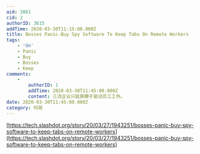 ```yaml
---
aid: 3861
cid: 2
authorID: 3615
addTime: 2020-03-30T11:15:00.000Z
title: Bosses Panic-Buy Spy Software To Keep Tabs On Remote Workers
tags:
    - 'On'
    - Panic
    - Buy
    - Bosses
    - Keep
comments:
    -
        authorID: 1
        addTime: 2020-03-30T11:45:00.000Z
        content: 三流企业只能靠鞭子驱动员工工作。
date: 2020-03-30T11:45:00.000Z
category: 时政
---
```


[https://tech.slashdot.org/story/20/03/27/1943251/bosses-panic-buy-spy-software-to-keep-tabs-on-remote-workers](https://tech.slashdot.org/story/20/03/27/1943251/bosses-panic-buy-spy-software-to-keep-tabs-on-remote-workers)
